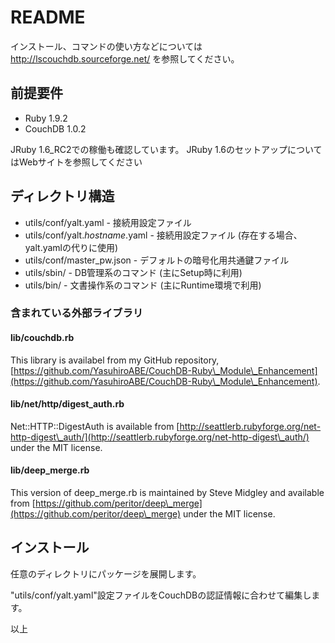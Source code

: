 <!-- -*- mode: markdown ; coding: utf-8 -*- -->

README
======
インストール、コマンドの使い方などについては http://lscouchdb.sourceforge.net/ を参照してください。

前提要件
--------
* Ruby 1.9.2 
* CouchDB 1.0.2

JRuby 1.6_RC2での稼働も確認しています。
JRuby 1.6のセットアップについてはWebサイトを参照してください

ディレクトリ構造
----------------

*  utils/conf/yalt.yaml - 接続用設定ファイル
*  utils/conf/yalt.*hostname*.yaml - 接続用設定ファイル (存在する場合、yalt.yamlの代りに使用)
*  utils/conf/master\_pw.json - デフォルトの暗号化用共通鍵ファイル
*  utils/sbin/ - DB管理系のコマンド (主にSetup時に利用)
*  utils/bin/ - 文書操作系のコマンド (主にRuntime環境で利用)

### 含まれている外部ライブラリ

#### lib/couchdb.rb 
This library is availabel from my GitHub repository, [https://github.com/YasuhiroABE/CouchDB-Ruby\_Module\_Enhancement](https://github.com/YasuhiroABE/CouchDB-Ruby\_Module\_Enhancement).

#### lib/net/http/digest\_auth.rb
Net::HTTP::DigestAuth is available from [http://seattlerb.rubyforge.org/net-http-digest\_auth/](http://seattlerb.rubyforge.org/net-http-digest\_auth/) under the MIT license.

#### lib/deep\_merge.rb
This version of deep\_merge.rb is maintained by Steve Midgley and available from [https://github.com/peritor/deep\_merge](https://github.com/peritor/deep\_merge) under the MIT license.

インストール
------------
任意のディレクトリにパッケージを展開します。

"utils/conf/yalt.yaml"設定ファイルをCouchDBの認証情報に合わせて編集します。



以上
